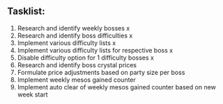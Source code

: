 ## Tasklist:

1. Research and identify weekly bosses x
2. Research and identify boss difficulties x
3. Implement various difficulty lists x 
4. Implement various difficulty lists for respective boss x
5. Disable difficulty option for 1 difficulty bosses x
6. Research and identify boss crystal prices 
7. Formulate price adjustments based on party size per boss
8. Implement weekly mesos gained counter
8. Implement auto clear of weekly mesos gained counter based on new week start